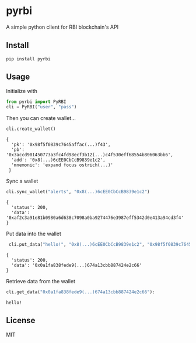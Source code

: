 # pyrbi
A simple python client for RBI blockchain's API

## Install

```
pip install pyrbi
```

## Usage

Initialize with
```python
from pyrbi import PyRBI
cli = PyRBI("user", "pass")
```

Then you can create wallet...
```python
cli.create_wallet()
```

```
{
  'pk': '0x98f5f0839c7645affac(...)f43',
  'pb': '0x3accd901450773a3fc4fd98ecf3b12(...)c4f530eff68554b806063bb6',
  'add': '0x8(...)6cEE0CbCcB9839e1c2',
  'mnemonic': 'expand focus ostrich(...)'
 }
 ```

Sync a wallet

```python
cli.sync_wallet("alerts", "0x8(...)6cEE0CbCcB9839e1c2")
```

```
{
  'status': 200,
  'data': '0xaf2c3a91e81b0980a6d638c7098a0ba9274476e3987eff5342d0e413a94cd3f4'
}
```

Put data into the wallet

```python
 cli.put_data("hello!", "0x8(...)6cEE0CbCcB9839e1c2", "0x98f5f0839c7645affac(...)f43")
```

```
{
  'status': 200,
  'data': '0x0a1fa838fede9(...)674a13cbb887424e2c66'
}
```

Retrieve data from the wallet

```python
cli.get_data("0x0a1fa838fede9(...)674a13cbb887424e2c66"):
```

```
hello!
```

## License

MIT
